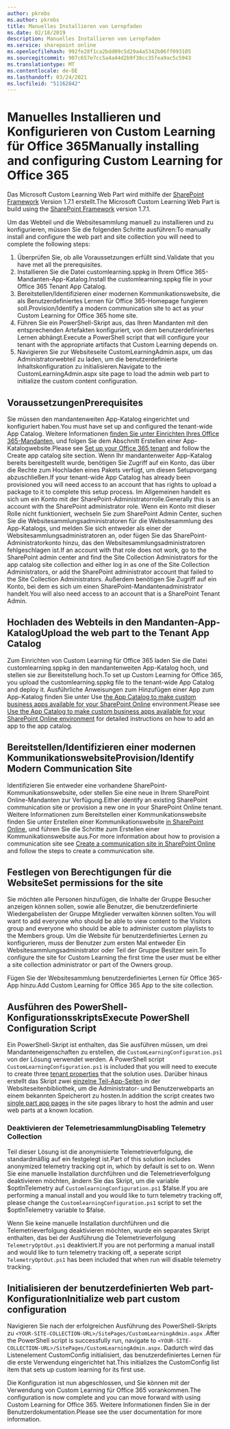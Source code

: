 ```yaml
---
author: pkrebs
ms.author: pkrebs
title: Manuelles Installieren von Lernpfaden
ms.date: 02/18/2019
description: Manuelles Installieren von Lernpfaden
ms.service: sharepoint online
ms.openlocfilehash: 992fe28f1ca2bdd09c5d29a4a5342b06ff093105
ms.sourcegitcommit: 907c657e7cc5a4a44d2b9f38cc35fea9ac5c5943
ms.translationtype: MT
ms.contentlocale: de-DE
ms.lasthandoff: 03/24/2021
ms.locfileid: "51162842"
---
```

# <a name="manually-installing-and-configuring-custom-learning-for-office-365"></a><span data-ttu-id="4e598-103">Manuelles Installieren und Konfigurieren von Custom Learning für Office 365</span><span class="sxs-lookup"><span data-stu-id="4e598-103">Manually installing and configuring Custom Learning for Office 365</span></span>

<span data-ttu-id="4e598-104">Das Microsoft Custom Learning Web Part wird mithilfe der [SharePoint Framework](/sharepoint/dev/spfx/sharepoint-framework-overview) Version 1.7.1 erstellt.</span><span class="sxs-lookup"><span data-stu-id="4e598-104">The Microsoft Custom Learning Web Part is build using the [SharePoint Framework](/sharepoint/dev/spfx/sharepoint-framework-overview) version 1.7.1.</span></span>

<span data-ttu-id="4e598-105">Um das Webteil und die Websitesammlung manuell zu installieren und zu konfigurieren, müssen Sie die folgenden Schritte ausführen:</span><span class="sxs-lookup"><span data-stu-id="4e598-105">To manually install and configure the web part and site collection you will need to complete the following steps:</span></span>

1. <span data-ttu-id="4e598-106">Überprüfen Sie, ob alle Voraussetzungen erfüllt sind.</span><span class="sxs-lookup"><span data-stu-id="4e598-106">Validate that you have met all the prerequisites.</span></span>
1. <span data-ttu-id="4e598-107">Installieren Sie die Datei customlearning.sppkg in Ihrem Office 365-Mandanten-App-Katalog.</span><span class="sxs-lookup"><span data-stu-id="4e598-107">Install the customlearning.sppkg file in your Office 365 Tenant App Catalog.</span></span>
1. <span data-ttu-id="4e598-108">Bereitstellen/Identifizieren einer modernen Kommunikationswebsite, die als Benutzerdefiniertes Lernen für Office 365-Homepage fungieren soll.</span><span class="sxs-lookup"><span data-stu-id="4e598-108">Provision/Identify a modern communication site to act as your Custom Learning for Office 365 home site.</span></span>
1. <span data-ttu-id="4e598-109">Führen Sie ein PowerShell-Skript aus, das Ihren Mandanten mit den entsprechenden Artefakten konfiguriert, von dem benutzerdefiniertes Lernen abhängt.</span><span class="sxs-lookup"><span data-stu-id="4e598-109">Execute a PowerShell script that will configure your tenant with the appropriate artifacts that Custom Learning depends on.</span></span>
1. <span data-ttu-id="4e598-110">Navigieren Sie zur Websiteseite CustomLearningAdmin.aspx, um das Administratorwebteil zu laden, um die benutzerdefinierte Inhaltskonfiguration zu initialisieren.</span><span class="sxs-lookup"><span data-stu-id="4e598-110">Navigate to the CustomLearningAdmin.aspx site page to load the admin web part to initialize the custom content configuration.</span></span>

## <a name="prerequisites"></a><span data-ttu-id="4e598-111">Voraussetzungen</span><span class="sxs-lookup"><span data-stu-id="4e598-111">Prerequisites</span></span>

<span data-ttu-id="4e598-112">Sie müssen den mandantenweiten App-Katalog eingerichtet und konfiguriert haben.</span><span class="sxs-lookup"><span data-stu-id="4e598-112">You must have set up and configured the tenant-wide App Catalog.</span></span> <span data-ttu-id="4e598-113">Weitere Informationen [finden Sie unter Einrichten Ihres Office 365-Mandanten,](/sharepoint/dev/spfx/set-up-your-developer-tenant#create-app-catalog-site) und folgen Sie dem Abschnitt Erstellen einer App-Katalogwebsite.</span><span class="sxs-lookup"><span data-stu-id="4e598-113">Please see [Set up your Office 365 tenant](/sharepoint/dev/spfx/set-up-your-developer-tenant#create-app-catalog-site) and follow the Create app catalog site section.</span></span> <span data-ttu-id="4e598-114">Wenn Ihr mandantenweiter App-Katalog bereits bereitgestellt wurde, benötigen Sie Zugriff auf ein Konto, das über die Rechte zum Hochladen eines Pakets verfügt, um diesen Setupvorgang abzuschließen.</span><span class="sxs-lookup"><span data-stu-id="4e598-114">If your tenant-wide App Catalog has already been provisioned you will need access to an account that has rights to upload a package to it to complete this setup process.</span></span> <span data-ttu-id="4e598-115">Im Allgemeinen handelt es sich um ein Konto mit der SharePoint-Administratorrolle.</span><span class="sxs-lookup"><span data-stu-id="4e598-115">Generally this is an account with the SharePoint administrator role.</span></span> <span data-ttu-id="4e598-116">Wenn ein Konto mit dieser Rolle nicht funktioniert, wechseln Sie zum SharePoint Admin Center, suchen Sie die Websitesammlungsadministratoren für die Websitesammlung des App-Katalogs, und melden Sie sich entweder als einer der Websitesammlungsadministratoren an, oder fügen Sie das SharePoint-Administratorkonto hinzu, das den Websitesammlungsadministratoren fehlgeschlagen ist.</span><span class="sxs-lookup"><span data-stu-id="4e598-116">If an account with that role does not work, go to the SharePoint admin center and find the Site Collection Administrators for the app catalog site collection and either log in as one of the Site Collection Administrators, or add the SharePoint administrator account that failed to the Site Collection Administrators.</span></span> <span data-ttu-id="4e598-117">Außerdem benötigen Sie Zugriff auf ein Konto, bei dem es sich um einen SharePoint-Mandantenadministrator handelt.</span><span class="sxs-lookup"><span data-stu-id="4e598-117">You will also need access to an account that is a SharePoint Tenant Admin.</span></span>

## <a name="upload-the-web-part-to-the-tenant-app-catalog"></a><span data-ttu-id="4e598-118">Hochladen des Webteils in den Mandanten-App-Katalog</span><span class="sxs-lookup"><span data-stu-id="4e598-118">Upload the web part to the Tenant App Catalog</span></span>

<span data-ttu-id="4e598-119">Zum Einrichten von Custom Learning für Office 365 laden Sie die Datei customlearning.sppkg in den mandantenweiten App-Katalog hoch, und stellen sie zur Bereitstellung hoch.</span><span class="sxs-lookup"><span data-stu-id="4e598-119">To set up Custom Learning for Office 365, you upload the customlearning.sppkg file to the tenant-wide App Catalog and deploy it.</span></span> <span data-ttu-id="4e598-120">Ausführliche Anweisungen zum Hinzufügen einer App zum App-Katalog finden Sie unter Use [the App Catalog to make custom business apps available for your SharePoint Online](/sharepoint/use-app-catalog) environment.</span><span class="sxs-lookup"><span data-stu-id="4e598-120">Please see [Use the App Catalog to make custom business apps available for your SharePoint Online environment](/sharepoint/use-app-catalog) for detailed instructions on how to add an app to the app catalog.</span></span>

## <a name="provisionidentify-modern-communication-site"></a><span data-ttu-id="4e598-121">Bereitstellen/Identifizieren einer modernen Kommunikationswebsite</span><span class="sxs-lookup"><span data-stu-id="4e598-121">Provision/Identify Modern Communication Site</span></span>

<span data-ttu-id="4e598-122">Identifizieren Sie entweder eine vorhandene SharePoint-Kommunikationswebsite, oder stellen Sie eine neue in Ihrem SharePoint Online-Mandanten zur Verfügung.</span><span class="sxs-lookup"><span data-stu-id="4e598-122">Either identify an existing SharePoint communication site or provision a new one in your SharePoint Online tenant.</span></span> <span data-ttu-id="4e598-123">Weitere Informationen zum Bereitstellen einer Kommunikationswebsite finden Sie unter Erstellen einer Kommunikationswebsite [in SharePoint Online,](https://support.office.com/article/create-a-communication-site-in-sharepoint-online-7fb44b20-a72f-4d2c-9173-fc8f59ba50eb) und führen Sie die Schritte zum Erstellen einer Kommunikationswebsite aus.</span><span class="sxs-lookup"><span data-stu-id="4e598-123">For more information about how to provision a communication site see [Create a communication site in SharePoint Online](https://support.office.com/article/create-a-communication-site-in-sharepoint-online-7fb44b20-a72f-4d2c-9173-fc8f59ba50eb) and follow the steps to create a communication site.</span></span>

## <a name="set-permissions-for-the-site"></a><span data-ttu-id="4e598-124">Festlegen von Berechtigungen für die Website</span><span class="sxs-lookup"><span data-stu-id="4e598-124">Set permissions for the site</span></span>

<span data-ttu-id="4e598-125">Sie möchten alle Personen hinzufügen, die Inhalte der Gruppe Besucher anzeigen können sollen, sowie alle Benutzer, die benutzerdefinierte Wiedergabelisten der Gruppe Mitglieder verwalten können sollten.</span><span class="sxs-lookup"><span data-stu-id="4e598-125">You will want to add everyone who should be able to view content to the Visitors group and everyone who should be able to administer custom playlists to the Members group.</span></span> <span data-ttu-id="4e598-126">Um die Website für benutzerdefiniertes Lernen zu konfigurieren, muss der Benutzer zum ersten Mal entweder Ein Websitesammlungsadministrator oder Teil der Gruppe Besitzer sein.</span><span class="sxs-lookup"><span data-stu-id="4e598-126">To configure the site for Custom Learning the first time the user must be either a site collection administrator or part of the Owners group.</span></span>

<span data-ttu-id="4e598-127">Fügen Sie der Websitesammlung benutzerdefiniertes Lernen für Office 365-App hinzu.</span><span class="sxs-lookup"><span data-stu-id="4e598-127">Add Custom Learning for Office 365 App to the site collection.</span></span>

## <a name="execute-powershell-configuration-script"></a><span data-ttu-id="4e598-128">Ausführen des PowerShell-Konfigurationsskripts</span><span class="sxs-lookup"><span data-stu-id="4e598-128">Execute PowerShell Configuration Script</span></span>

<span data-ttu-id="4e598-129">Ein PowerShell-Skript ist enthalten, das Sie ausführen müssen, um drei Mandanteneigenschaften zu erstellen, die `CustomLearningConfiguration.ps1` von der Lösung verwendet werden. [](/sharepoint/dev/spfx/tenant-properties)</span><span class="sxs-lookup"><span data-stu-id="4e598-129">A PowerShell script `CustomLearningConfiguration.ps1` is included that you will need to execute to create three [tenant properties](/sharepoint/dev/spfx/tenant-properties) that the solution uses.</span></span> <span data-ttu-id="4e598-130">Darüber hinaus erstellt das Skript zwei [einzelne Teil-App-Seiten](/sharepoint/dev/spfx/web-parts/single-part-app-pages) in der Websiteseitenbibliothek, um die Administrator- und Benutzerwebparts an einem bekannten Speicherort zu hosten.</span><span class="sxs-lookup"><span data-stu-id="4e598-130">In addition the script creates two [single part app pages](/sharepoint/dev/spfx/web-parts/single-part-app-pages) in the site pages library to host the admin and user web parts at a known location.</span></span>

### <a name="disabling-telemetry-collection"></a><span data-ttu-id="4e598-131">Deaktivieren der Telemetriesammlung</span><span class="sxs-lookup"><span data-stu-id="4e598-131">Disabling Telemetry Collection</span></span>

<span data-ttu-id="4e598-132">Teil dieser Lösung ist die anonymisierte Telemetrieverfolgung, die standardmäßig auf ein festgelegt ist.</span><span class="sxs-lookup"><span data-stu-id="4e598-132">Part of this solution includes anonymized telemetry tracking opt in, which by default is set to on.</span></span> <span data-ttu-id="4e598-133">Wenn Sie eine manuelle Installation durchführen und die Telemetrieverfolgung deaktivieren möchten, ändern Sie das Skript, um die variable $optInTelemetry auf `CustomlearningConfiguration.ps1` $false.</span><span class="sxs-lookup"><span data-stu-id="4e598-133">If you are performing a manual install and you would like to turn telemetry tracking off, please change the `CustomlearningConfiguration.ps1` script to set the $optInTelemetry variable to $false.</span></span>

<span data-ttu-id="4e598-134">Wenn Sie keine manuelle Installation durchführen und die Telemetrieverfolgung deaktivieren möchten, wurde ein separates Skript enthalten, das bei der Ausführung die Telemetrieverfolgung `TelemetryOptOut.ps1` deaktiviert.</span><span class="sxs-lookup"><span data-stu-id="4e598-134">If you are not performing a manual install and would like to turn telemetry tracking off, a seperate script `TelemetryOptOut.ps1` has been included that when run will disable telemetry tracking.</span></span>

## <a name="initialize-web-part-custom-configuration"></a><span data-ttu-id="4e598-135">Initialisieren der benutzerdefinierten Web part-Konfiguration</span><span class="sxs-lookup"><span data-stu-id="4e598-135">Initialize web part custom configuration</span></span>

<span data-ttu-id="4e598-136">Navigieren Sie nach der erfolgreichen Ausführung des PowerShell-Skripts zu `<YOUR-SITE-COLLECTION-URL>/SitePages/CustomLearningAdmin.aspx` .</span><span class="sxs-lookup"><span data-stu-id="4e598-136">After the PowerShell script is successfully run, navigate to `<YOUR-SITE-COLLECTION-URL>/SitePages/CustomLearningAdmin.aspx`.</span></span> <span data-ttu-id="4e598-137">Dadurch wird das Listenelement CustomConfig initialisiert, das benutzerdefiniertes Lernen für die erste Verwendung eingerichtet hat.</span><span class="sxs-lookup"><span data-stu-id="4e598-137">This initializes the CustomConfig list item that sets up custom learning for its first use.</span></span>

<span data-ttu-id="4e598-138">Die Konfiguration ist nun abgeschlossen, und Sie können mit der Verwendung von Custom Learning für Office 365 vorankommen.</span><span class="sxs-lookup"><span data-stu-id="4e598-138">The configuration is now complete and you can move forward with using Custom Learning for Office 365.</span></span> <span data-ttu-id="4e598-139">Weitere Informationen finden Sie in der Benutzerdokumentation.</span><span class="sxs-lookup"><span data-stu-id="4e598-139">Please see the user documentation for more information.</span></span>